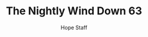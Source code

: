 ---
image: /assets/img/nwd/63_nwd_romans_8_28_a_nlt.png
title: The Nightly Wind Down 63
categories:
  - The Nightly Wind Down
author: Hope Staff
notes: The Nightly Wind Down 63
embed: >-
  EMBED_GOES_HERE
transcript: >-
  SOME LINES OF TEXT START HERE
---